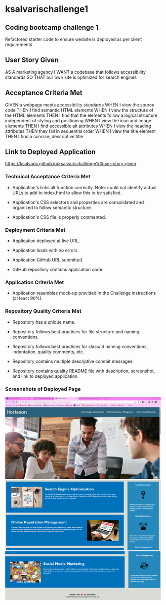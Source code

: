 # ksalvarischallenge1

## Coding bootcamp challenge 1  
Refactored starter code to ensure wesbite is deployed as per client requirements

## User Story Given
AS A marketing agency
I WANT a codebase that follows accessibility standards
SO THAT our own site is optimized for search engines

## Acceptance Criteria Met
GIVEN a webpage meets accessibility standards
WHEN I view the source code
THEN I find semantic HTML elements
WHEN I view the structure of the HTML elements
THEN I find that the elements follow a logical structure independent of styling and positioning
WHEN I view the icon and image elements
THEN I find accessible alt attributes
WHEN I view the heading attributes
THEN they fall in sequential order
WHEN I view the title element
THEN I find a concise, descriptive title

## Link to Deployed Application
https://ksalvaris.github.io/ksalvarischallenge1/#user-story-given

### Technical Acceptance Criteria Met
  * Application's links all function correctly. 
    Note: could not identify actual URLs to add to index.html to allow this to be satisfied.

  * Application's CSS selectors and properties are consolidated and organized to follow semantic structure.

  * Application's CSS file is properly commented.

### Deployment Criteria Met
* Application deployed at live URL.

* Application loads with no errors.

* Application GitHub URL submitted.

* GitHub repository contains application code.

### Application Criteria Met

* Application resembles mock-up provided in the Challenge instructions (at least 90%).

### Repository Quality Criteria Met

* Repository has a unique name.

* Repository follows best practices for file structure and naming conventions.

* Repository follows best practices for class/id naming conventions, indentation, quality comments, etc.

* Repository contains multiple descriptive commit messages.

* Repository contains quality README file with description, screenshot, and link to deployed application.

### Screenshots of Deployed Page
![Alt text](image-1.png)
![Alt text](image-2.png)
![Alt text](image-3.png)